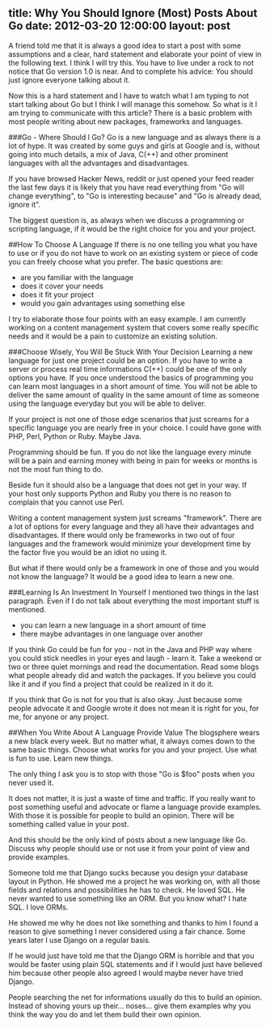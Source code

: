 title: Why You Should Ignore (Most) Posts About Go
date: 2012-03-20 12:00:00
layout: post
---
A friend told me that it is always a good idea to start a post with some 
assumptions and a clear, hard statement and elaborate your point of view
in the following text. I think I will try this. You have to live under a 
rock to not notice that Go version 1.0 is near. And to complete his
advice: You should just ignore everyone talking about it.
<!--MORE-->

Now this is a hard statement and I have to watch what I am typing to not
start talking about Go but I think I will manage this somehow. So what
is it I am trying to communicate with this article? There is a basic
problem with most people writing about new packages, frameworks and
languages.

###Go - Where Should I Go?
Go is a new language and as always there is a lot of hype. It was created
by some guys and girls at Google and is, without going into much details,
a mix of Java, C(++) and other prominent languages with all the advantages
and disadvantages.

If you have browsed Hacker News, reddit or just opened your feed reader the
last few days it is likely that you have read everything from "Go will 
change everything", to "Go is interesting because" and "Go is already dead,
ignore it".

The biggest question is, as always when we discuss a programming or 
scripting language, if it would be the right choice for you and your
project.

##How To Choose A Language
If there is no one telling you what you have to use or if you do not have to
work on an existing system or piece of code you can freely choose what you
prefer. The basic questions are:

  * are you familiar with the language
  * does it cover your needs
  * does it fit your project
  * would you gain advantages using something else

I try to elaborate those four points with an easy example. I am currently
working on a content management system that covers some really specific 
needs and it would be a pain to customize an existing solution.

###Choose Wisely, You Will Be Stuck With Your Decision
Learning a new language for just one project could be an option. If you have
to write a server or process real time informations C(++) could be one of the
only options you have. If you once understood the basics of programming you
can learn most languages in a short amount of time. You will not be able to
deliver the same amount of quality in the same amount of time as someone 
using the language everyday but you will be able to deliver.

If your project is not one of those edge scenarios that just screams for a
specific language you are nearly free in your choice. I could have gone
with PHP, Perl, Python or Ruby. Maybe Java.

Programming should be fun. If you do not like the language every minute will
be a pain and earning money with being in pain for weeks or months is not the
most fun thing to do.

Beside fun it should also be a language that does not get in your way. If your
host only supports Python and Ruby you there is no reason to complain that you
cannot use Perl.

Writing a content management system just screams "framework". There are a lot of
options for every language and they all have their advantages and
disadvantages. If there would only be frameworks in two out of four languages
and the framework would minimize your development time by the factor five
you would be an idiot no using it.

But what if there would only be a framework in one of those and you
would not know the language? It would be a good idea to learn a new one.

###Learning Is An Investment In Yourself
I mentioned two things in the last paragraph. Even if I do not talk about
everything the most important stuff is mentioned. 

  * you can learn a new language in a short amount of time
  * there maybe advantages in one language over another

If you think Go could be fun for you - not in the Java and PHP way where you
could stick needles in your eyes and laugh - learn it. Take a weekend or
two or three quiet mornings and read the documentation. Read some blogs what
people already did and watch the packages. If you believe you could like it
and if you find a project that could be realized in it do it.

If you think that Go is not for you that is also okay. Just because some 
people advocate it and Google wrote it does not mean it is right for you,
for me, for anyone or any project.

##When You Write About A Language Provide Value
The blogsphere wears a new black every week. But no matter what, it always
comes down to the same basic things. Choose what works for you and your
project. Use what is fun to use. Learn new things. 

The only thing I ask you is to stop with those "Go is $foo" posts when you never used it.

It does not matter, it is just a waste of time and traffic. If you really want to post 
something useful and advocate or flame a language provide examples. 
With those it is possible for people to build an opinion. There will be 
something called value in your post.

And this should be the only kind of posts about a new language like Go. 
Discuss why people should use or not use it from your point of view and
provide examples.

Someone told me that Django sucks because you design your database layout in
Python. He showed me a project he was working on, with all those fields and
relations and possibilities he has to check. He loved SQL. He never wanted
to use something like an ORM. But you know what? I hate SQL. I love ORMs.

He showed me why he does not like something and thanks to him I found a reason
to give something I never considered using a fair chance. Some years later
I use Django on a regular basis.

If he would just have told me that the Django ORM is horrible and that you
would be faster using plain SQL statements and if I would just have believed
him because other people also agreed I would maybe never have tried Django.

People searching the net for informations usually do this to build an opinion.
Instead of shoving yours up their... noses... give them examples why you
think the way you do and let them build their own opinion.